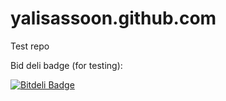 yalisassoon.github.com
======================

Test repo

Bid deli badge (for testing):

[![Bitdeli Badge](https://d2weczhvl823v0.cloudfront.net/yalisassoon/yalisassoon.github.com/trend.png)](https://bitdeli.com/free "Bitdeli Badge")
